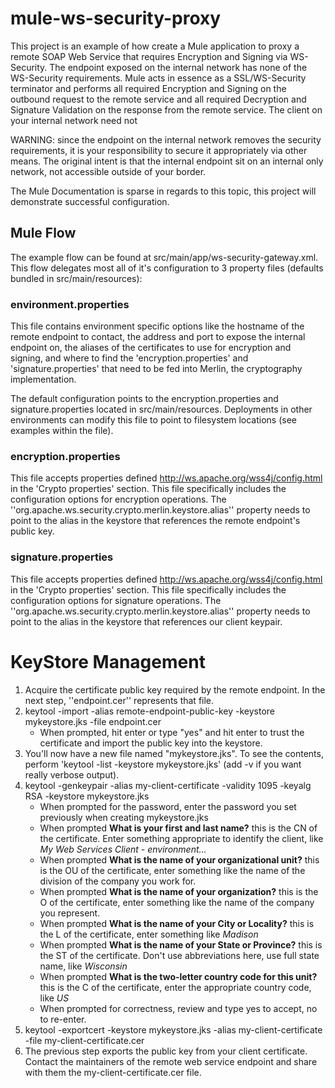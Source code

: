 # mule-ws-security-proxy #

This project is an example of how create a Mule application to proxy a remote SOAP Web Service that requires Encryption and Signing via WS-Security.
The endpoint exposed on the internal network has none of the WS-Security requirements. Mule acts in essence as a SSL/WS-Security terminator and performs
all required Encryption and Signing on the outbound request to the remote service and all required Decryption and Signature Validation on
the response from the remote service. The client on your internal network need not 

WARNING: since the endpoint on the internal network removes the security requirements, it is your responsibility to secure it appropriately via other means.
The original intent is that the internal endpoint sit on an internal only network, not accessible outside of your border.

The Mule Documentation is sparse in regards to this topic, this project will demonstrate successful configuration.

## Mule Flow ##

The example flow can be found at src/main/app/ws-security-gateway.xml. This flow delegates most all of it's configuration to 3 property files (defaults 
bundled in src/main/resources):

### environment.properties ###

This file contains environment specific options like the hostname of the remote endpoint to contact, the address and port to expose the internal endpoint on, the aliases of the certificates to use for encryption and signing, 
and where to find the 'encryption.properties' and 'signature.properties' that need to be fed into Merlin, the cryptography implementation.

The default configuration points to the encryption.properties and signature.properties located in src/main/resources. Deployments in other environments can modify this file to point to filesystem locations (see examples within the file).

### encryption.properties ###

This file accepts properties defined http://ws.apache.org/wss4j/config.html in the 'Crypto properties' section. This file specifically includes the configuration options for encryption operations.
The ''org.apache.ws.security.crypto.merlin.keystore.alias'' property needs to point to the alias in the keystore that references the remote endpoint's public key.

### signature.properties ##

This file accepts properties defined http://ws.apache.org/wss4j/config.html in the 'Crypto properties' section. This file specifically includes the configuration options for signature operations.
The ''org.apache.ws.security.crypto.merlin.keystore.alias'' property needs to point to the alias in the keystore that references our client keypair.


KeyStore Management
==================

1. Acquire the certificate public key required by the remote endpoint. In the next step, ''endpoint.cer'' represents that file.
2. keytool -import -alias remote-endpoint-public-key -keystore mykeystore.jks -file endpoint.cer
    - When prompted, hit enter or type "yes" and hit enter to trust the certificate and import the public key into the keystore.
3. You'll now have a new file named "mykeystore.jks". To see the contents, perform 'keytool -list -keystore mykeystore.jks' (add -v if you want really verbose output).
4. keytool -genkeypair -alias my-client-certificate -validity 1095 -keyalg RSA -keystore mykeystore.jks
    - When prompted for the password, enter the password you set previously when creating mykeystore.jks
    - When prompted **What is your first and last name?** this is the CN of the certificate. Enter something appropriate to identify the client, like *My Web Services Client - environment...*
    - When prompted **What is the name of your organizational unit?** this is the OU of the certificate, enter something like the name of the division of the company you work for.
    - When prompted **What is the name of your organization?** this is the O of the certificate, enter something like the name of the company you represent.
    - When prompted **What is the name of your City or Locality?** this is the L of the certificate, enter something like *Madison*
    - When prompted **What is the name of your State or Province?** this is the ST of the certificate. Don't use abbreviations here, use full state name, like *Wisconsin*
    - When prompted **What is the two-letter country code for this unit?** this is the C of the certificate, enter the appropriate country code, like *US*
    - When prompted for correctness, review and type yes to accept, no to re-enter.
5. keytool -exportcert -keystore mykeystore.jks -alias my-client-certificate -file my-client-certificate.cer
6. The previous step exports the public key from your client certificate. Contact the maintainers of the remote web service endpoint and share with them the my-client-certificate.cer file.

